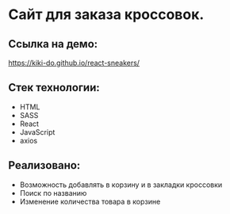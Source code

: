 # Сайт для заказа кроссовок. 


 ## Ссылка на демо: 
  https://kiki-do.github.io/react-sneakers/

 ## Стек технологии: 
 - HTML 
 - SASS 
 - React 
 - JavaScript
 - axios

  
 
  

 ## Реализовано:
- Возможность добавлять в корзину и в закладки кроссовки 
- Поиск по названию   
- Изменение количества товара в корзине

